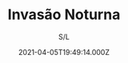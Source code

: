---
id: '21208735-3fae-42b2-a8ce-c736ba932e69'
type: 'movie' # Filme, Série, Anime
title: "Invasão Noturna"
synopsis: []
originalTitle: "Babysitter's Nightmare"
date: '2021-04-05T19:49:14.000Z'
update: '2021-04-05T19:49:14.000Z'
releaseDate: '2018-08-07T03:00:00.000Z'
imdb:
  rating: '4.6' # 8.5
  id: '' # tt0470752
duration: '1h 26 Min'
trailer:
  urls: [
    'qU3hBFObpVA',
  ]
tags: ['1080p']
genre: ['Suspense'] #
quality: 'WEB-DL' # BluRay, WEB-DL, HDTV, WEB-DL4K, WEB-DLe
format: 'Mkv' # MKV, MP4, TS
audio: 'Português, Inglês' # Dublado, Legendado, Dual Audio, Dub & Leg
subtitle: 'S/L' # Português, inglês,
size: '6 GB' # 4.8 GB
audioQuality: 10
videoQuality: 10
directors: []
#  - name: 'Lana Wachowski'
#    image: ''
#  - name: 'Lilly Wachowski'
#    image: ''
cast: []
#  - name: 'Keanu Reeves'
#    image: ''
#    characterName: 'Neo'
writers: []
#  - name: ''
#    image: ''
maturityRating:
  age: '' # L , 10, 12, 14, 16, 18
  topics: [''] # Violence, Illegal drugs, Inappropriate Language, Legal Drugs, Sexual Content, Extreme Violence
###########################################
download:
  
  - url: 'magnet:?xt=urn:btih:A9F8F3089510A2276F8BDB87A562EA6B9F57B66C&dn=LAPUMiA.Org%20-%20Invas%c3%a3o%20Noturna%202019%20%281080p-FULL%29&tr=udp%3a%2f%2ftracker.openbittorrent.com%3a80%2fannounce&tr=udp%3a%2f%2ftracker.opentrackr.org%3a1337%2fannounce'
    resolution: '1080p' # 720p, 1080p, 4K,
    audio: 'Dual Áudio' # Dublado, Legendado, Dual Audio
    size: '' # 4.8 GB
    quality: '' # BluRay, WEB-DL
    format: '' # MKV
images:
  cover: '/assets/movies/invasao-noturna.jpg'
  background: '/assets/movies/'
---